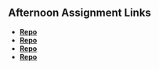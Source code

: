 ## Afternoon Assignment Links

* **[Repo](https://github.com/EwanStubblefield-Allen/Scoreboard)**
* **[Repo](https://github.com/EwanStubblefield-Allen/Vampage)**
* **[Repo](https://github.com/EwanStubblefield-Allen/Icecream-Parlor)**
* **[Repo](https://github.com/EwanStubblefield-Allen/Boss-Monster)**
